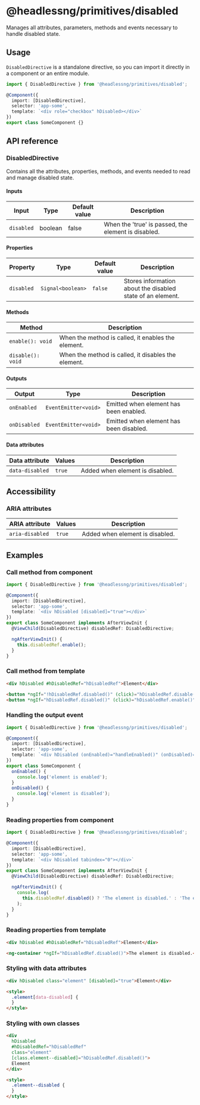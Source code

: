 # @headlessng/primitives/disabled

Manages all attributes, parameters, methods and events necessary to handle disabled state.

## Usage

`DisabledDirective` is a standalone directive, so you can import it directly in a component or an entire module.

```typescript
import { DisabledDirective } from '@headlessng/primitives/disabled';

@Component({
  import: [DisabledDirective],
  selector: 'app-some',
  template: `<div role="checkbox" hDisabled></div>`
})
export class SomeComponent {}
```

## API reference

### DisabledDirective

Contains all the attributes, properties, methods, and events needed to read and manage disabled state.

#### Inputs

| Input      | Type    | Default value | Description                                         |
| ---------- | ------- | ------------- | --------------------------------------------------- |
| `disabled` | boolean | false         | When the 'true' is passed, the element is disabled. |

#### Properties

| Property   | Type              | Default value | Description                                                |
| ---------- | ----------------- | ------------- | ---------------------------------------------------------- |
| `disabled` | `Signal<boolean>` | `false`       | Stores information about the disabled state of an element. |

#### Methods

| Method            | Description                                         |
| ----------------- | --------------------------------------------------- |
| `enable(): void`  | When the method is called, it enables the element.  |
| `disable(): void` | When the method is called, it disables the element. |

#### Outputs

| Output       | Type                 | Description                             |
| ------------ | -------------------- | --------------------------------------- |
| `onEnabled`  | `EventEmitter<void>` | Emitted when element has been enabled.  |
| `onDisabled` | `EventEmitter<void>` | Emitted when element has been disabled. |

#### Data attributes

| Data attribute  | Values | Description                     |
| --------------- | ------ | ------------------------------- |
| `data-disabled` | `true` | Added when element is disabled. |

## Accessibility

### ARIA attributes

| ARIA attribute  | Values | Description                     |
| --------------- | ------ | ------------------------------- |
| `aria-disabled` | `true` | Added when element is disabled. |

## Examples

### Call method from component

```typescript
import { DisabledDirective } from '@headlessng/primitives/disabled';

@Component({
  import: [DisabledDirective],
  selector: 'app-some',
  template: `<div hDisabled [disabled]="true"></div>`
})
export class SomeComponent implements AfterViewInit {
  @ViewChild(DisabledDirective) disabledRef: DisabledDirective;

  ngAfterViewInit() {
    this.disabledRef.enable();
  }
}
```

### Call method from template

```html
<div hDisabled #hDisabledRef="hDisabledRef">Element</div>

<button *ngIf="!hDisabledRef.disabled()" (click)="hDisabledRef.disable()">Disable element</button>
<button *ngIf="hDisabledRef.disabled()" (click)="hDisabledRef.enable()">Enable element</button>
```

### Handling the output event

```typescript
import { DisabledDirective } from '@headlessng/primitives/disabled';

@Component({
  import: [DisabledDirective],
  selector: 'app-some',
  template: `<div hDisabled (onEnabled)="handleEnabled()" (onDisabled)="handleDisabled()"></div>`
})
export class SomeComponent {
  onEnabled() {
    console.log('element is enabled');
  }
  onDisabled() {
    console.log('element is disabled');
  }
}
```

### Reading properties from component

```typescript
import { DisabledDirective } from '@headlessng/primitives/disabled';

@Component({
  import: [DisabledDirective],
  selector: 'app-some',
  template: `<div hDisabled tabindex="0"></div>`
})
export class SomeComponent implements AfterViewInit {
  @ViewChild(DisabledDirective) disabledRef: DisabledDirective;

  ngAfterViewInit() {
    console.log(
      this.disabledRef.disabled() ? 'The element is disabled.' : 'The element is enabled.'
    );
  }
}
```

### Reading properties from template

```html
<div hDisabled #hDisabledRef="hDisabledRef">Element</div>

<ng-container *ngIf="hDisabledRef.disabled()">The element is disabled.</ng-container>
```

### Styling with data attributes

```html
<div hDisabled class="element" [disabled]="true">Element</div>

<style>
  .element[data-disabled] {
  }
</style>
```

### Styling with own classes

```html
<div
  hDisabled
  #hDisabledRef="hDisabledRef"
  class="element"
  [class.element--disabled]="hDisabledRef.disabled()">
  Element
</div>

<style>
  .element--disabled {
  }
</style>
```
